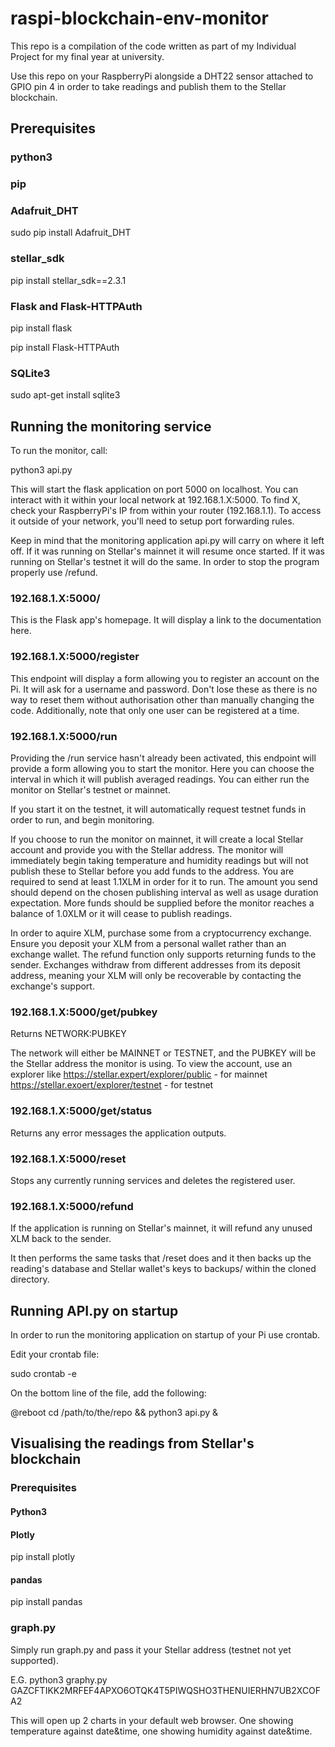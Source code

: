 # raspi-blockchain-env-monitor

This repo is a compilation of the code written as part of my Individual Project for my final year at university.

Use this repo on your RaspberryPi alongside a DHT22 sensor attached to GPIO pin 4 in order to take readings and publish them to the Stellar blockchain.


## Prerequisites

### python3
### pip
### Adafruit_DHT
sudo pip install Adafruit_DHT
### stellar_sdk
pip install stellar_sdk==2.3.1
### Flask and Flask-HTTPAuth
pip install flask

pip install Flask-HTTPAuth
### SQLite3
sudo apt-get install sqlite3


## Running the monitoring service
To run the monitor, call:

python3 api.py

This will start the flask application on port 5000 on localhost. You can interact with it within your local network at 192.168.1.X:5000.
To find X, check your RaspberryPi's IP from within your router (192.168.1.1). To access it outside of your network, you'll need to setup port forwarding rules.

Keep in mind that the monitoring application api.py will carry on where it left off. If it was running on Stellar's mainnet it will resume once started. If it was running on Stellar's testnet it will do the same.
In order to stop the program properly use /refund.

### 192.168.1.X:5000/
This is the Flask app's homepage. It will display a link to the documentation here.

### 192.168.1.X:5000/register
This endpoint will display a form allowing you to register an account on the Pi. It will ask for a username and password. Don't lose these as there is no way to reset them without authorisation other than manually changing the code.
Additionally, note that only one user can be registered at a time.

### 192.168.1.X:5000/run
Providing the /run service hasn't already been activated, this endpoint will provide a form allowing you to start the monitor. Here you can choose the interval in which it will publish averaged readings. You can either run the monitor on Stellar's testnet or mainnet. 

If you start it on the testnet, it will automatically request testnet funds in order to run, and begin monitoring.

If you choose to run the monitor on mainnet, it will create a local Stellar account and provide you with the Stellar address. The monitor will immediately begin taking temperature and humidity readings but will not publish these to Stellar before you add funds to the address.
You are required to send at least 1.1XLM in order for it to run. The amount you send should depend on the chosen publishing interval as well as usage duration expectation. More funds should be supplied before the monitor reaches a balance of 1.0XLM or it will cease to publish readings.

In order to aquire XLM, purchase some from a cryptocurrency exchange. Ensure you deposit your XLM from a personal wallet rather than an exchange wallet. The refund function only supports returning funds to the sender. Exchanges withdraw from different addresses from its deposit address, meaning your XLM will only be recoverable by contacting the exchange's support.

### 192.168.1.X:5000/get/pubkey
Returns NETWORK:PUBKEY

The network will either be MAINNET or TESTNET, and the PUBKEY will be the Stellar address the monitor is using. 
To view the account, use an explorer like 
https://stellar.expert/explorer/public - for mainnet
https://stellar.exoert/explorer/testnet - for testnet

### 192.168.1.X:5000/get/status
Returns any error messages the application outputs.

### 192.168.1.X:5000/reset
Stops any currently running services and deletes the registered user.

### 192.168.1.X:5000/refund
If the application is running on Stellar's mainnet, it will refund any unused XLM back to the sender.

It then performs the same tasks that /reset does and it then backs up the reading's database and Stellar wallet's keys to backups/ within the cloned directory.


## Running API.py on startup
In order to run the monitoring application on startup of your Pi use crontab.

Edit your crontab file:

sudo crontab -e

On the bottom line of the file, add the following:

@reboot cd /path/to/the/repo && python3 api.py &

## Visualising the readings from Stellar's blockchain

### Prerequisites
#### Python3
#### Plotly
pip install plotly
#### pandas
pip install pandas

### graph.py
Simply run graph.py and pass it your Stellar address (testnet not yet supported).

E.G. python3 graphy.py GAZCFTIKK2MRFEF4APXO6OTQK4T5PIWQSHO3THENUIERHN7UB2XCOFA2

This will open up 2 charts in your default web browser. One showing temperature against date&time, one showing humidity against date&time.
